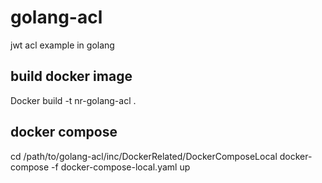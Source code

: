 # golang-acl
jwt acl example in golang

## build docker image
Docker build -t nr-golang-acl .
## docker compose
cd /path/to/golang-acl/inc/DockerRelated/DockerComposeLocal
docker-compose -f docker-compose-local.yaml up